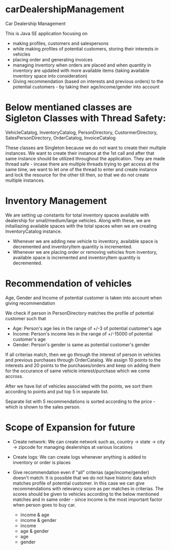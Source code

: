 # carDealershipManagement
Car Dealership Management

This is Java SE application focusing on 
- making profiles, customers and salespersons
- while making profiles of potential customers, storing their interests in vehicles
- placing order and generating invoices
- managing inventory when orders are placed and when quantity in inventory are updated with more available items (taking available inventory space into consideration)
- Giving recommendation (based on interests and previous orders) to the potential customers - by taking their age/income/gender into account

# Below mentianed classes are Sigleton Classes with Thread Safety: 
VehicleCatalog, 
InventoryCatalog, 
PersonDirectory, 
CustormerDirectory, 
SalesPersonDirectory, 
OrderCatalog, 
InvoiceCatalog

These classes are Singleton because we do not want to create their multiple instances. We want to create their instance at the  1st call and after that same instance should be utilized throughout the application.
They are made thread safe - incase there are multiple threads trying to get access at the same time, we want to let one of the thread to enter and create instance and lock the resource for the other till then, so that we do not create multiple instances.

# Inventory Management

We are setting up constants for total inventory spaces available with dealership for small/medium/large vehicles. Along with these, we are initailiazing available spaces with the total spaces when we are creating InventoryCatalog instance.

- Whenever we are adding new vehicle to inventory, available space is decremented and inventoryItem quantity is incremented.
- Whenever we are placing order or removing vehicles from inventory, available space is incremented and inventoryItem quantity is decremented.

# Recommendation of vehicles

Age, Gender and Income of potential customer is taken into account when giving recommendation

We check if person in PersonDirectory matches the profile of potential customer such that
- Age: Person's age lies in the range of +/-3 of potential customer's age
- Income: Person's income lies in the range of +/-15000 of potential customer's age
- Gender: Person's gender is same as potential customer's gender

If all criterias match, then we go through the interest of person in vehicles and previous purchases through OrderCatalog. We assign 10 points to the interests and 20 points to the purchases/orders and keep on adding them for the occurance of same vehicle interest/purchase which we come accross.

After we have list of vehicles associated with the points, we sort them according to points and put top 5 in separate list.

Separate list with 5 recommendations is sorted according to the price - which is shown to the sales person.

# Scope of Expansion for future
  - Create network: 
    We can create network such as, country -> state -> city -> zipcode for managing dealerships at various locations
  
  - Create logs: 
    We can create logs whenever anything is added to inventory or order is places
  
  - Give recommendation even if "all" criterias (age/income/gender) doesn't match: 
    It is possible that we do not have historic data which matches profile of potential customer. In this case we can give recommendations with relevancy score as per matches in criterias. The scores should be given to vehicles according to the below mentioned matches and in same order - since income is the most important factor when person goes to buy car.
    - income & age
    - income & gender
    - income
    - age & gender
    - age
    - gender

